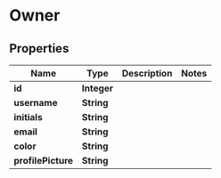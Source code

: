 

# Owner


## Properties

| Name | Type | Description | Notes |
|------------ | ------------- | ------------- | -------------|
|**id** | **Integer** |  |  |
|**username** | **String** |  |  |
|**initials** | **String** |  |  |
|**email** | **String** |  |  |
|**color** | **String** |  |  |
|**profilePicture** | **String** |  |  |



